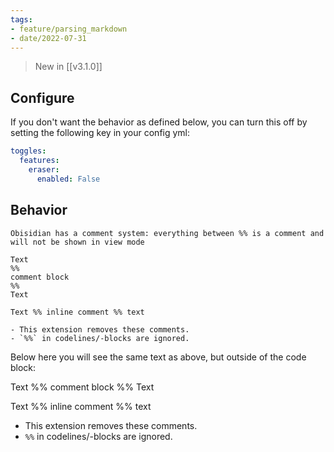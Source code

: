 ```yaml
---
tags:
- feature/parsing_markdown
- date/2022-07-31
---
```


> New in [[v3.1.0]]

## Configure
If you don't want the behavior as defined below, you can turn this off by setting the following key in your config yml:

``` yaml
toggles:
  features:
    eraser:
      enabled: False
```

## Behavior
```
Obisidian has a comment system: everything between %% is a comment and will not be shown in view mode

Text
%%
comment block
%%
Text

Text %% inline comment %% text

- This extension removes these comments.
- `%%` in codelines/-blocks are ignored.
```

Below here you will see the same text as above, but outside of the code block:


Text
%%
comment block
%%
Text

Text %% inline comment %% text

- This extension removes these comments.
- `%%` in codelines/-blocks are ignored.